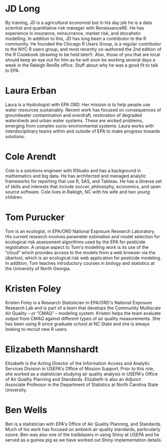 # JD Long

By training, JD is a agricultural economist but in his day job he is a data scientist and quantitative risk manager with RenaissanceRE.  He has experience in insurance, reinsurrance, market risk, and stocahstic modelling.  In addition to this, JD has long been a contributor to the R community.  He founded the Chicago R Users Group, is a regular contributor to the NYC R users group, and most recently co-authored the 2nd edition of the R Cookbook (drawing to be held later!).  Also, those of you that are local should keep an eye out for him as he will soon be working several days a week in the Raleigh RenRe office.  Stuff about why he was a good fit to talk to EPA.

# Laura Erban

Laura is a Hydrologist with EPA ORD.  Her mission is to help people use water resources sustainably.  Recent work has focused on consequences of groundwater contamination and overdraft, restoration of degraded watersheds and urban water systems.  These are wicked problems, emerging from complex socio-environmental systems.  Laura works with interdisciplinary teams within and outside of EPA to make progress towards solutions.

# Cole Arendt

Cole is a solutions engineer with RStudio and has a background in mathematics and big data. He has architected and managed analytic frameworks for reporting that use R, SAS, and Tableau. He has a diverse set of skills and interests that include soccer, philosophy, economics, and open source software. Cole lives in Raleigh, NC with his wife and two young children. 

# Tom Purucker

Tom is an ecologist, in EPA/ORD National Exposure Research Laboratory.  His current research involves parameter estimation and model selection for ecological risk assessment algorithms used by the EPA for pesticide registration. A unique aspect to Tom's modelling work is its use of the “cloud” which provides access to the models from a web browser via the übertool, which is an ecological risk web application for pesticide modeling. In addition, Tom teaches introductory courses in biology and statistics at the University of North Georgia.

# Kristen Foley

Kristen Foley is a Research Statistician in EPA/ORD's National Exposure Research Lab and is part of a team that develops the Community Multiscale Air Quality – or “CMAQ” – modeling system. Kristen helps the team evaluate output from CMAQ against different types of air quality measurements. She has been using R since graduate school at NC State and she is always looking to recruit new R users.

# Elizabeth Mannshardt

Elizabeth is the Acting Director of the Information Access and Analytic Services Division in USEPA's Office of Mission Support.  Prior to this role, she worked as a statistician studying air quality analysis in USEPA's Office of Air Quality Planning and Standards. Elizabeth is also an Adjunct Associate Professor in the Department of Statistics at North Carolina State University.

# Ben Wells

Ben is a statistician with EPA's Office of Air Quality Planning, and Standards.  Much of his work has focused on ambient air quality standards, particularly ozone.  Ben was also one of the trailblazers in using Shiny at USEPA and he served as a guinea pig as we have worked out Shiny implementation details.